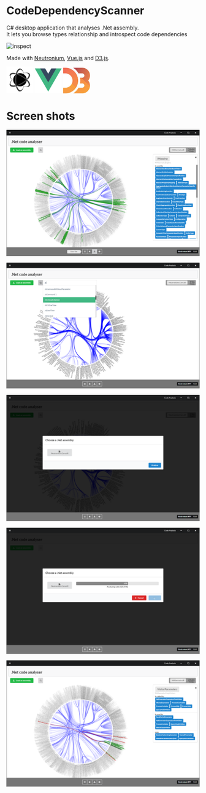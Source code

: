 CodeDependencyScanner
====================

C# desktop application that analyses .Net assembly.<br>
It lets you browse types relationship and introspect code dependencies <br>

![inspect](./images/scanner.gif)


Made with [Neutronium](https://github.com/NeutroniumCore/Neutronium), [Vue.js](https://vuejs.org) and [D3.js](https://d3js.org).
<p>
    <img width="70"src="./logo/Neutronium.png">
    <img width="70"src="./logo/Vue.png">
    <img width="70"src="./logo/D3.jpg">
</p>



# Screen shots

![inspect](./images/I1.png)

![inspect](./images/I5.png)

![inspect](./images/I4.png)

![inspect](./images/I6.png)

![inspect](./images/I3.png)
